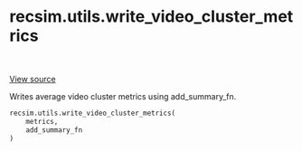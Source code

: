 <div itemscope itemtype="http://developers.google.com/ReferenceObject">
<meta itemprop="name" content="recsim.utils.write_video_cluster_metrics" />
<meta itemprop="path" content="Stable" />
</div>

# recsim.utils.write_video_cluster_metrics

<table class="tfo-notebook-buttons tfo-api" align="left">
</table>

<a target="_blank" href="https://github.com/google-research/recsim/utils.py">View
source</a>

Writes average video cluster metrics using add_summary_fn.

```python
recsim.utils.write_video_cluster_metrics(
    metrics,
    add_summary_fn
)
```

<!-- Placeholder for "Used in" -->
